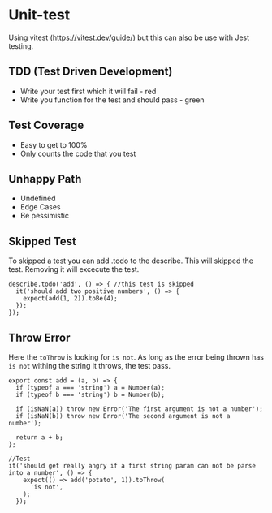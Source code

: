 # Unit-test
Using vitest (https://vitest.dev/guide/) but this can also be use with Jest testing.

## TDD (Test Driven Development)
+ Write your test first which it will fail - red
+ Write you function for the test and should pass - green

## Test Coverage
+ Easy to get to 100%
+ Only counts the code that you test

## Unhappy Path
+ Undefined
+ Edge Cases
+ Be pessimistic

## Skipped Test
To skipped a test you can add .todo to the describe. This will skipped the test.  Removing it will excecute the test.
```
describe.todo('add', () => { //this test is skipped
  it('should add two positive numbers', () => {
    expect(add(1, 2)).toBe(4);
  });
});
```
## Throw Error
Here the `toThrow` is looking for `is not`.  As long as the error being thrown has `is not` withing the string it throws, the test pass.
```
export const add = (a, b) => {
  if (typeof a === 'string') a = Number(a);
  if (typeof b === 'string') b = Number(b);

  if (isNaN(a)) throw new Error('The first argument is not a number');
  if (isNaN(b)) throw new Error('The second argument is not a number');

  return a + b;
};

//Test
it('should get really angry if a first string param can not be parse into a number', () => {
    expect(() => add('potato', 1)).toThrow(
      'is not',
    );
  });
```
